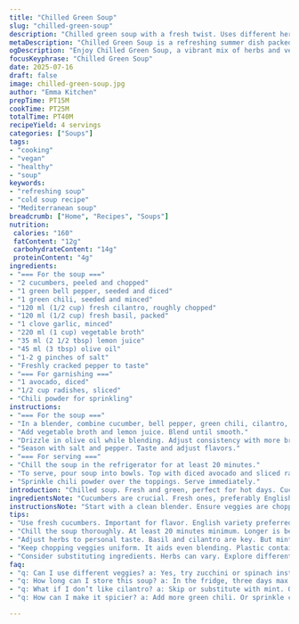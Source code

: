 ```yaml
---
title: "Chilled Green Soup"
slug: "chilled-green-soup"
description: "Chilled green soup with a fresh twist. Uses different herbs and a unique blend of vegetables. A cooling dish for summer. Vegetarian and vegan friendly. Contains no nuts, dairy, or gluten. Great for light lunches or appetizers on warm days."
metaDescription: "Chilled Green Soup is a refreshing summer dish packed with herbs and veggies. Perfect for light lunches and gatherings without dairy or nuts."
ogDescription: "Enjoy Chilled Green Soup, a vibrant mix of herbs and vegetables. Ideal for warm days, vegan friendly, and easy to make ahead."
focusKeyphrase: "Chilled Green Soup"
date: 2025-07-16
draft: false
image: chilled-green-soup.jpg
author: "Emma Kitchen"
prepTime: PT15M
cookTime: PT25M
totalTime: PT40M
recipeYield: 4 servings
categories: ["Soups"]
tags:
- "cooking"
- "vegan"
- "healthy"
- "soup"
keywords:
- "refreshing soup"
- "cold soup recipe"
- "Mediterranean soup"
breadcrumb: ["Home", "Recipes", "Soups"]
nutrition: 
 calories: "160"
 fatContent: "12g"
 carbohydrateContent: "14g"
 proteinContent: "4g"
ingredients:
- "=== For the soup ==="
- "2 cucumbers, peeled and chopped"
- "1 green bell pepper, seeded and diced"
- "1 green chili, seeded and minced"
- "120 ml (1/2 cup) fresh cilantro, roughly chopped"
- "120 ml (1/2 cup) fresh basil, packed"
- "1 clove garlic, minced"
- "220 ml (1 cup) vegetable broth"
- "35 ml (2 1/2 tbsp) lemon juice"
- "45 ml (3 tbsp) olive oil"
- "1-2 g pinches of salt"
- "Freshly cracked pepper to taste"
- "=== For garnishing ==="
- "1 avocado, diced"
- "1/2 cup radishes, sliced"
- "Chili powder for sprinkling"
instructions:
- "=== For the soup ==="
- "In a blender, combine cucumber, bell pepper, green chili, cilantro, basil, and garlic."
- "Add vegetable broth and lemon juice. Blend until smooth."
- "Drizzle in olive oil while blending. Adjust consistency with more broth if needed."
- "Season with salt and pepper. Taste and adjust flavors."
- "=== For serving ==="
- "Chill the soup in the refrigerator for at least 20 minutes."
- "To serve, pour soup into bowls. Top with diced avocado and sliced radishes."
- "Sprinkle chili powder over the toppings. Serve immediately."
introduction: "Chilled soup. Fresh and green, perfect for hot days. Cucumber is key here. A little zing from green chili. Blend and chill for a refreshing experience. Also plays well with herbs. Basil and cilantro give it a vibrant kick. Avocado adds creaminess. Crunch from radishes. This one's for those summer vibes. Can be made in advance. Great for gatherings or a light starter. Good balance between flavors. No fuss, just blend and chill."
ingredientsNote: "Cucumbers are crucial. Fresh ones, preferably English variety. Green bell pepper adds sweetness and color. Substitute cilantro with mint for a different profile. Use low-sodium vegetable broth for less salt. Olive oil is important for richness and flavor. Store in an airtight container if making ahead. Adjust herbs to taste. Depending on preference, less garlic can be used. Avocado is optional but recommended. Radishes bring a bright crunch. Feel free to play with toppings."
instructionsNote: "Start with a clean blender. Ensure veggies are chopped for easy blending. For improved flavor, let the soup chill longer. Serve in bowls. Presentation matters, so arrange toppings neatly. Add garnishes just before serving to maintain freshness. Adjust seasoning to personal taste. Keep tasting as you prepare it. Can also use a food processor if a blender is not available. If consistency is too thick, add more broth. Blend until smooth and creamy."
tips:
- "Use fresh cucumbers. Important for flavor. English variety preferred. Ensure they are peeled and chopped fine. This helps blending. Green bell pepper is sweet. Adds color and taste too. Often, green chili is essential. Adjust heat to your liking. Garlic should be minced. Reduces harshness. Olive oil gives richness. Use good quality for best results. Store soup in airtight container in fridge. Enhance flavor if chilled longer. Serve immediately but can be made ahead."
- "Chill the soup thoroughly. At least 20 minutes minimum. Longer is better. Keeps it refreshing. Serve it in bowls. Presentation matters. A clean look is pleasing. Top with garnishes before serving. Avocado adds creaminess. Radishes give crunch. Focus on layering ingredients nicely. Spice it up with chili powder. Adjust based on guests' taste. Consider options for heat. Some like mild, others enjoy a kick. Garnish right before serving."
- "Adjust herbs to personal taste. Basil and cilantro are key. But mint can also work well. Play with the ratios based on preference. Taste as you go. Salt is important. Pinch it in. Different broths may change flavor. Consider low-sodium for health. If too thick, add more broth. Want a smoother blend? Blend longer. Be patient with the process. Texture affects enjoyment. Simplicity in making is key. Just blend and chill."
- "Keep chopping veggies uniform. It aids even blending. Plastic container preferred for storage. Don’t soak veggies in water too long. This may affect flavor. Blend, then taste frequently. Adjust seasonings each time. Be mindful with garlic. Less can work. The balance is essential. Too much can overpower. If leftovers remain, store promptly. Use within a couple of days. It’s fresh, but still needs attention. Experiment with toppings sometimes."
- "Consider substituting ingredients. Herbs can vary. Explore different bases. Spinach or kale can add depth. Just ensure you blend well. Store soup cold. Freeze if making ahead. But texture may change. Quality can drop. Thus, serving fresh is usually ideal. Discover your favorites through trial. Enjoy the process of creating this meal. Think about meals made often. Each attempt yields something new."
faq:
- "q: Can I use different veggies? a: Yes, try zucchini or spinach instead. Impact taste though. Consider blend carefully. Flavor will vary a lot. Keep in mind personal preferences. Some like robust flavor, others subtle."
- "q: How long can I store this soup? a: In the fridge, three days max. Freezing works too. But texture may alter, not as creamy. Fresh is best, but can enjoy leftovers."
- "q: What if I don’t like cilantro? a: Skip or substitute with mint. Offers different taste. Basil alone is great too. Personal taste varies, adjust accordingly."
- "q: How can I make it spicier? a: Add more green chili. Or sprinkle cayenne to taste. Some like a lot of heat, others not. Adjust seasonings little by little. Be careful with heat levels."

---
```

